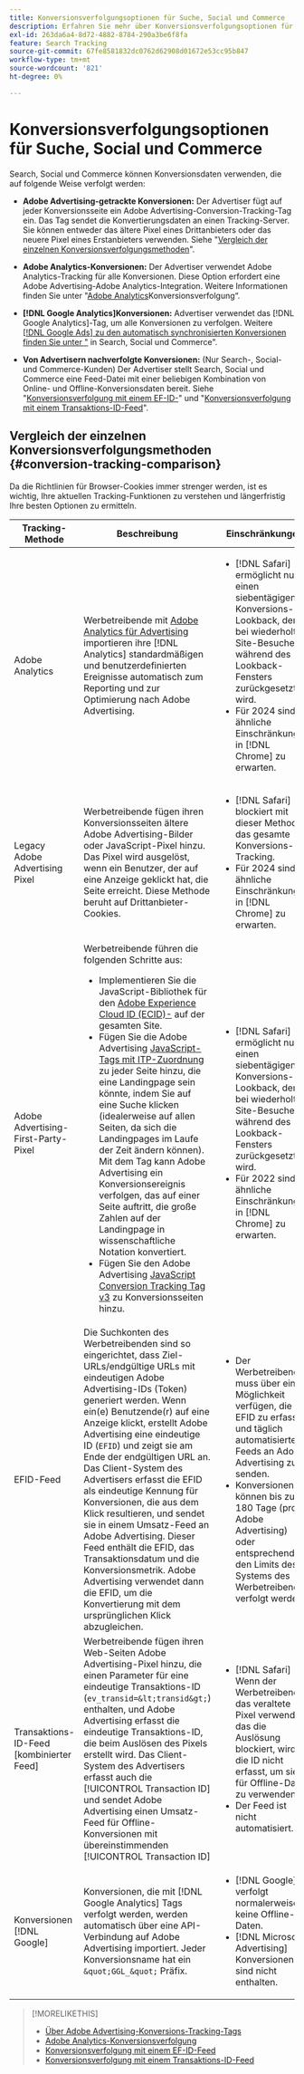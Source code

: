 ```yaml
---
title: Konversionsverfolgungsoptionen für Suche, Social und Commerce
description: Erfahren Sie mehr über Konversionsverfolgungsoptionen für Search, Social und Commerce.
exl-id: 263da6a4-8d72-4882-8784-290a3be6f8fa
feature: Search Tracking
source-git-commit: 67fe8581832dc0762d62908d01672e53cc95b847
workflow-type: tm+mt
source-wordcount: '821'
ht-degree: 0%

---
```


# Konversionsverfolgungsoptionen für Suche, Social und Commerce

Search, Social und Commerce können Konversionsdaten verwenden, die auf folgende Weise verfolgt werden:

* **Adobe Advertising-getrackte Konversionen:** Der Advertiser fügt auf jeder Konversionsseite ein Adobe Advertising-Conversion-Tracking-Tag ein. Das Tag sendet die Konvertierungsdaten an einen Tracking-Server. Sie können entweder das ältere Pixel eines Drittanbieters oder das neuere Pixel eines Erstanbieters verwenden. Siehe &quot;[Vergleich der einzelnen Konversionsverfolgungsmethoden](#conversion-tracking-comparison)&quot;.

* **Adobe Analytics-Konversionen:** Der Advertiser verwendet Adobe Analytics-Tracking für alle Konversionen. Diese Option erfordert eine Adobe Advertising-Adobe Analytics-Integration. Weitere Informationen finden Sie unter &quot;[Adobe Analytics](conversion-tracking-analytics.md)Konversionsverfolgung“.

* **[!DNL Google Analytics]Konversionen:** Advertiser verwendet das [!DNL Google Analytics]-Tag, um alle Konversionen zu verfolgen. Weitere [[!DNL Google Ads]  zu den automatisch synchronisierten Konversionen finden Sie unter &quot;](/help/search-social-commerce/campaign-management/introduction/google-conversion-data.md) in Search, Social und Commerce&quot;.

* **Von Advertisern nachverfolgte Konversionen:** (Nur Search-, Social- und Commerce-Kunden) Der Advertiser stellt Search, Social und Commerce eine Feed-Datei mit einer beliebigen Kombination von Online- und Offline-Konversionsdaten bereit. Siehe &quot;[Konversionsverfolgung mit einem EF-ID-](feed-efid.md)&quot; und &quot;[Konversionsverfolgung mit einem Transaktions-ID-Feed](feed-transaction-id.md)&quot;.

## Vergleich der einzelnen Konversionsverfolgungsmethoden {#conversion-tracking-comparison}

Da die Richtlinien für Browser-Cookies immer strenger werden, ist es wichtig, Ihre aktuellen Tracking-Funktionen zu verstehen und längerfristig Ihre besten Optionen zu ermitteln.

| Tracking-Methode | Beschreibung | Einschränkungen | Vorteile | Empfohlen? |
|----|----|----|----|----|
| Adobe Analytics | Werbetreibende mit [Adobe Analytics für Advertising](https://experienceleague.adobe.com/docs/advertising/integrations/analytics/overview.html?lang=de) importieren ihre [!DNL Analytics] standardmäßigen und benutzerdefinierten Ereignisse automatisch zum Reporting und zur Optimierung nach Adobe Advertising. | <ul><li>[!DNL Safari] ermöglicht nur einen siebentägigen Konversions-Lookback, der bei wiederholten Site-Besuchen während des Lookback-Fensters zurückgesetzt wird.</li><li> Für 2024 sind ähnliche Einschränkungen in [!DNL Chrome] zu erwarten.</li></ul> | <ul><li>Nahtlose Integration mit [!DNL Analytics]</li> <li>Siehe Paid-Search-Daten in [!DNL Analytics] Analysis Workspace</li><li>Vorteile jenseits der Paid Search</li></ul> | Ja |
| Legacy Adobe Advertising Pixel | Werbetreibende fügen ihren Konversionsseiten ältere Adobe Advertising-Bilder oder JavaScript-Pixel hinzu. Das Pixel wird ausgelöst, wenn ein Benutzer, der auf eine Anzeige geklickt hat, die Seite erreicht. Diese Methode beruht auf Drittanbieter-Cookies. | <ul><li>[!DNL Safari] blockiert mit dieser Methode das gesamte Konversions-Tracking.</li><li>Für 2024 sind ähnliche Einschränkungen in [!DNL Chrome] zu erwarten.</li></ul> | Das Pixel ist bereits implementiert. Sie müssen jedoch weiterhin [das zusätzliche ITP-Zuordnungs-Tag implementieren](itp-conversion-mapping-tag.md).<br><br>Empfehlung: Wechseln Sie zum Erstanbieter-Pixel. | Nein |
| Adobe Advertising-First-Party-Pixel | Werbetreibende führen die folgenden Schritte aus: <ul><li>Implementieren Sie die JavaScript-Bibliothek für den [Adobe Experience Cloud ID (ECID)-](https://experienceleague.adobe.com/docs/id-service/using/intro/overview.html?lang=de) auf der gesamten Site.</li><li>Fügen Sie die Adobe Advertising [JavaScript-Tags mit ITP-Zuordnung](itp-conversion-mapping-tag.md) zu jeder Seite hinzu, die eine Landingpage sein könnte, indem Sie auf eine Suche klicken (idealerweise auf allen Seiten, da sich die Landingpages im Laufe der Zeit ändern können). Mit dem Tag kann Adobe Advertising ein Konversionsereignis verfolgen, das auf einer Seite auftritt, die große Zahlen auf der Landingpage in wissenschaftliche Notation konvertiert.</li><li>Fügen Sie den Adobe Advertising [JavaScript Conversion Tracking Tag v3](format-conversion-tag-jsv3.md) zu Konversionsseiten hinzu.</li></ul> | <ul><li>[!DNL Safari] ermöglicht nur einen siebentägigen Konversions-Lookback, der bei wiederholten Site-Besuchen während des Lookback-Fensters zurückgesetzt wird.</li><li>Für 2022 sind ähnliche Einschränkungen in [!DNL Chrome] zu erwarten.</li></ul> | [!DNL Safari] verfolgt Konversionen während des siebentägigen Lookbacks. Da das Lookback bei wiederholten Site-Besuchen während des Lookback-Fensters zurückgesetzt wird, wirkt sich die Einschränkung nicht auf alle [!DNL Safari] aus. | Nein |
| EFID-Feed | Die Suchkonten des Werbetreibenden sind so eingerichtet, dass Ziel-URLs/endgültige URLs mit eindeutigen Adobe Advertising-IDs (Token) generiert werden. Wenn ein(e) Benutzende(r) auf eine Anzeige klickt, erstellt Adobe Advertising eine eindeutige ID (`EFID`) und zeigt sie am Ende der endgültigen URL an. Das Client-System des Advertisers erfasst die EFID als eindeutige Kennung für Konversionen, die aus dem Klick resultieren, und sendet sie in einem Umsatz-Feed an Adobe Advertising. Dieser Feed enthält die EFID, das Transaktionsdatum und die Konversionsmetrik. Adobe Advertising verwendet dann die EFID, um die Konvertierung mit dem ursprünglichen Klick abzugleichen. | <ul><li>Der Werbetreibende muss über eine Möglichkeit verfügen, die EFID zu erfassen und täglich automatisierte Feeds an Adobe Advertising zu senden.</li><li>Konversionen können bis zu 180 Tage (pro Adobe Advertising) oder entsprechend den Limits des Systems des Werbetreibenden verfolgt werden.</li></ul> | <ul><li>Diese Methode verwendet Erstanbieter-Konversionsdaten, sodass sie nicht von den Einschränkungen von Drittanbieter-Cookies betroffen ist.</li><li>Online- und Offline-Konversionen können in einem Feed gesendet werden.</li><li>Für die Site sind keine Code-Änderungen oder Tags erforderlich.</li></ul> | Ja |
| Transaktions-ID-Feed [kombinierter Feed] | Werbetreibende fügen ihren Web-Seiten Adobe Advertising-Pixel hinzu, die einen Parameter für eine eindeutige Transaktions-ID (`ev_transid=&lt;transid&gt;`) enthalten, und Adobe Advertising erfasst die eindeutige Transaktions-ID, die beim Auslösen des Pixels erstellt wird. Das Client-System des Advertisers erfasst auch die [!UICONTROL Transaction ID] und sendet Adobe Advertising einen Umsatz-Feed für Offline-Konversionen mit übereinstimmenden [!UICONTROL Transaction ID] | <ul><li>[!DNL Safari] Wenn der Werbetreibende das veraltete Pixel verwendet, das die Auslösung blockiert, wird die ID nicht erfasst, um sie für Offline-Daten zu verwenden.</li><li>Der Feed ist nicht automatisiert.</li></ul> | <ul><li>Wenn Sie das Erstanbieter-Pixel implementieren, wird das [!UICONTROL Transaction ID] in [!DNL Safari] erfasst.</li><li>Ermöglicht das Tracking von offline/genehmigten Konversionsereignissen.</li></ul> | Nein |
| Konversionen [!DNL Google] | Konversionen, die mit [!DNL Google Analytics] Tags verfolgt werden, werden automatisch über eine API-Verbindung auf Adobe Advertising importiert. Jeder Konversionsname hat ein `&quot;GGL_&quot;` Präfix. | <ul><li>[!DNL Google] verfolgt normalerweise keine Offline-Daten.</li><li>[!DNL Microsoft Advertising] Konversionen sind nicht enthalten.</li></ul> | [!DNL Google] verwendet maschinelles Lernen, um &quot;[&quot; Konversionen &#x200B;](https://support.google.com/google-ads/answer/10081327) extrapolieren | Nein |

<!--
| [!DNL Microsoft Advertising] Conversions | Conversions tracked with [!DNL Microsoft Advertising] universal event tags (UET) are automatically imported to Adobe Advertising via an API connection. Each conversion name has a &quot;???&quot; prefix. | [!DNL Microsoft Advertising] typically doesn't track offline data. [!DNL Google] conversions aren't included. | ?? | No |
-->

>[!MORELIKETHIS]
>
>* [Über Adobe Advertising-Konversions-Tracking-Tags](/help/search-social-commerce/tracking/conversion-tracking-advertising.md)
>* [Adobe Analytics-Konversionsverfolgung](/help/search-social-commerce/tracking/conversion-tracking-analytics.md)
>* [Konversionsverfolgung mit einem EF-ID-Feed](/help/search-social-commerce/tracking/feed-efid.md)
>* [Konversionsverfolgung mit einem Transaktions-ID-Feed](/help/search-social-commerce/tracking/feed-transaction-id.md)
